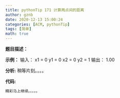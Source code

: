 ```yaml
---
title: pythonTip 171 计算两点间的距离
author: gznb
date: 2020-12-13 15:00:24
categories: [ACM, pythonTip]
tags: [简单]
math: true
---
```


**题目描述：**


**示例：**
输入：
x1 = 0
y1 = 0
x2 = 0
y2 = 1
输出：
1.00


**分析:**
稍等片刻。。。。

**代码:**
```python
精彩马上继续。。。。。
```
